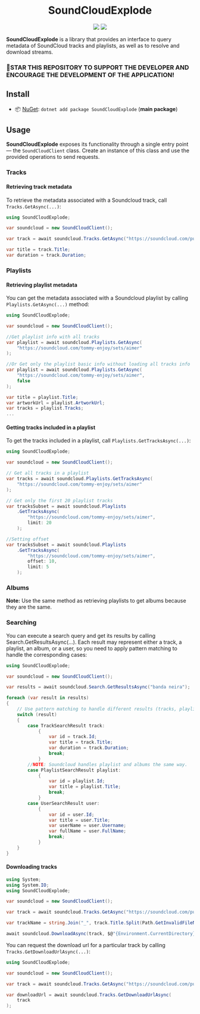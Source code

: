 <h1 align="center">
    SoundCloudExplode
</h1>

<p align="center">
   <a href="https://discord.gg/mhxsSMy2Nf"><img src="https://img.shields.io/badge/Discord-7289DA?style=for-the-badge&logo=discord&logoColor=white"></a>
   <a href="https://github.com/jerry08/SoundCloudExplode"><img src="https://img.shields.io/nuget/dt/SoundCloudExplode.svg?label=Downloads&color=%233DDC84&logo=nuget&logoColor=%23fff&style=for-the-badge"></a>
</p>

**SoundCloudExplode** is a library that provides an interface to query metadata of SoundCloud tracks and playlists, as well as to resolve and download streams.

### 🌟STAR THIS REPOSITORY TO SUPPORT THE DEVELOPER AND ENCOURAGE THE DEVELOPMENT OF THE APPLICATION!


## Install

- 📦 [NuGet](https://nuget.org/packages/SoundCloudExplode): `dotnet add package SoundCloudExplode` (**main package**)

## Usage

**SoundCloudExplode** exposes its functionality through a single entry point — the `SoundCloudClient` class.
Create an instance of this class and use the provided operations to send requests.

### Tracks

#### Retrieving track metadata

To retrieve the metadata associated with a Soundcloud track, call `Tracks.GetAsync(...)`:

```csharp
using SoundCloudExplode;

var soundcloud = new SoundCloudClient();

var track = await soundcloud.Tracks.GetAsync("https://soundcloud.com/purityy79/dororo-op-piano-sheet-in-description");

var title = track.Title;
var duration = track.Duration;
```

### Playlists

#### Retrieving playlist metadata

You can get the metadata associated with a Soundcloud playlist by calling `Playlists.GetAsync(...)` method:

```csharp
using SoundCloudExplode;

var soundcloud = new SoundCloudClient();

//Get playlist info with all tracks
var playlist = await soundcloud.Playlists.GetAsync(
    "https://soundcloud.com/tommy-enjoy/sets/aimer"
);

//Or Get only the playlist basic info without loading all tracks info
var playlist = await soundcloud.Playlists.GetAsync(
    "https://soundcloud.com/tommy-enjoy/sets/aimer",
    false
);

var title = playlist.Title;
var artworkUrl = playlist.ArtworkUrl;
var tracks = playlist.Tracks;
...
```

#### Getting tracks included in a playlist

To get the tracks included in a playlist, call `Playlists.GetTracksAsync(...)`:

```csharp
using SoundCloudExplode;

var soundcloud = new SoundCloudClient();

// Get all tracks in a playlist
var tracks = await soundcloud.Playlists.GetTracksAsync(
    "https://soundcloud.com/tommy-enjoy/sets/aimer"
);

// Get only the first 20 playlist tracks
var tracksSubset = await soundcloud.Playlists
    .GetTracksAsync(
        "https://soundcloud.com/tommy-enjoy/sets/aimer",
        limit: 20
    );

//Setting offset
var tracksSubset = await soundcloud.Playlists
    .GetTracksAsync(
        "https://soundcloud.com/tommy-enjoy/sets/aimer",
        offset: 10,
        limit: 5
    );
```

### Albums
**Note:** Use the same method as retrieving playlists to get albums because they are the same. 

### Searching
You can execute a search query and get its results by calling Search.GetResultsAsync(...). Each result may represent either a track, a playlist, an album, or a user, so you need to apply pattern matching to handle the corresponding cases:

```csharp
using SoundCloudExplode;

var soundcloud = new SoundCloudClient();

var results = await soundcloud.Search.GetResultsAsync("banda neira");

foreach (var result in results)
{
    // Use pattern matching to handle different results (tracks, playlists, users)
    switch (result)
    {
        case TrackSearchResult track:
            {
                var id = track.Id;
                var title = track.Title;
                var duration = track.Duration;
                break;
            }
        //NOTE: Soundcloud handles playlist and albums the same way.
        case PlaylistSearchResult playlist:
            {
                var id = playlist.Id;
                var title = playlist.Title;
                break;
            }
        case UserSearchResult user:
            {
                var id = user.Id;
                var title = user.Title;
                var userName = user.Username;
                var fullName = user.FullName;
                break;
            }
    }
}
```

#### Downloading tracks

```csharp
using System;
using System.IO;
using SoundCloudExplode;

var soundcloud = new SoundCloudClient();

var track = await soundcloud.Tracks.GetAsync("https://soundcloud.com/purityy79/dororo-op-piano-sheet-in-description");

var trackName = string.Join("_", track.Title.Split(Path.GetInvalidFileNameChars()));

await soundcloud.DownloadAsync(track, $@"{Environment.CurrentDirectory}\Download\{trackName}.mp3");
```

You can request the download url for a particular track by calling `Tracks.GetDownloadUrlAsync(...)`:

```csharp
using SoundCloudExplode;

var soundcloud = new SoundCloudClient();

var track = await soundcloud.Tracks.GetAsync("https://soundcloud.com/purityy79/dororo-op-piano-sheet-in-description");

var downloadUrl = await soundcloud.Tracks.GetDownloadUrlAsync(
    track
);
```
